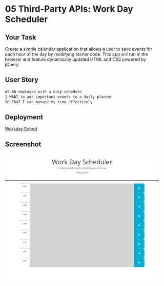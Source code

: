 # 05 Third-Party APIs: Work Day Scheduler

## Your Task

Create a simple calendar application that allows a user to save events for each hour of the day by modifying starter code. This app will run in the browser and feature dynamically updated HTML and CSS powered by jQuery.

## User Story

```md
AS AN employee with a busy schedule
I WANT to add important events to a daily planner
SO THAT I can manage my time effectively
```
## Deployment

<a href ="https://pkykev.github.io/workDaySched/">Workday Sched</a>

## Screenshot

![App Screenshot](./assets/images/workdayschedule.png)